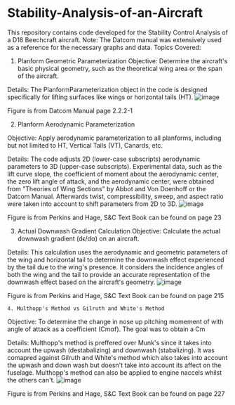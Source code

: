 # Stability-Analysis-of-an-Aircraft
This repository contains code developed for the Stability Control Analysis of a D18 Beechcraft aircraft. 
Note: The Datcom manual was extensively used as a reference for the necessary graphs and data.
Topics Covered:

  1. Planform Geometric Parameterization
  Objective: Determine the aircraft's basic physical geometry, such as the theoretical wing area or the span of the aircraft. 

  Details: The PlanformParameterization object in the code is designed specifically for lifting surfaces like wings or horizontal tails (HT).
![image](https://github.com/FLAMENGOPORRA/Stability-Analysis-of-an-Aircraft/assets/139566575/abda759f-1d2e-4260-893f-d7716156a6a9)

Figure is from Datcom Manual page 2.2.2-1



  2. Planform Aerodynamic Parameterization

Objective: Apply aerodynamic parameterization to all planforms, including but not limited to HT, Vertical Tails (VT), Canards, etc.   

Details: The code adjusts 2D (lower-case subscripts) aerodynamic parameters to 3D (upper-case subscripts). Experimental data, such as the lift curve slope, the coefficient of moment about the aerodynamic center, the zero lift angle of attack, and the aerodynamic center, were obtained from "Theories of Wing Sections" by Abbot and Von Doenhoff or the Datcom Manual. Afterwards twist, compressibility, sweep, and aspect ratio were taken into account to shift parameters from 2D to 3D.
![image](https://github.com/FLAMENGOPORRA/Stability-Analysis-of-an-Aircraft/assets/139566575/d6c1c491-9da0-4db1-bfe6-98a6950e63df)

Figure is from Perkins and Hage, S&C Text Book can be found on page 23 


  3. Actual Downwash Gradient Calculation
Objective: Calculate the actual downwash gradient (dϵ/dα) on an aircraft.

Details: This calculation uses the aerodynamic and geometric parameters of the wing and horizontal tail to determine the downwash effect experienced by the tail due to the wing's presence. It considers the incidence angles of both the wing and the tail to provide an accurate representation of the downwash effect based on the aircraft's geometry. 
![image](https://github.com/FLAMENGOPORRA/Stability-Analysis-of-an-Aircraft/assets/139566575/a3822832-8c46-4ddd-a22b-f62576bb10d2) 


Figure is from Perkins and Hage, S&C Text Book can be found on page 215

    4. Multhopp's Method vs Gilruth and White's Method
Objective: To determine the change in nose up pitching momement of with angle of attack as a coefficient (Cmαf). The goal was to obtain a Cm

Details: Multhopp's method is preffered over Munk's since it takes into account the upwash (destabalizing) and downwash (stabalizing). It was comapred against Gilruth and White's method which also takes into account the upwash and down wash but doesn't take into account its affect on the fuselage. Multhopp's method can also be applied to engine naccels whilst the others can't.
![image](https://github.com/FLAMENGOPORRA/Stability-Analysis-of-an-Aircraft/assets/139566575/4eac584d-7c57-43e0-87cd-bda94aee9345)

Figure is from Perkins and Hage, S&C Text Book can be found on page 227
